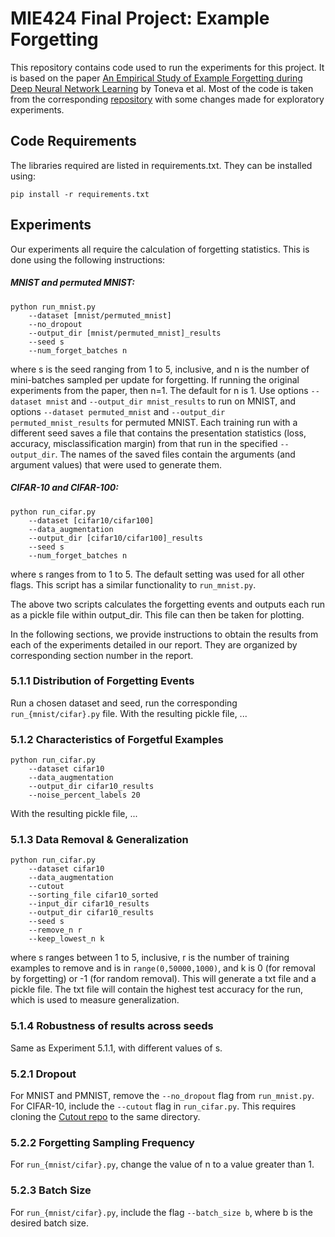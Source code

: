 # MIE424 Final Project: Example Forgetting 

This repository contains code used to run the experiments for this project. It is based on the paper [An Empirical Study of Example Forgetting during Deep Neural Network Learning](https://arxiv.org/abs/1812.05159) by Toneva et al. Most of the code is taken from the corresponding [repository](https://github.com/mtoneva/example_forgetting) with some changes made for exploratory experiments. 

## Code Requirements 

The libraries required are listed in requirements.txt. They can be installed using: 
```
pip install -r requirements.txt
```

## Experiments 

Our experiments all require the calculation of forgetting statistics. This is done using the following instructions: 

##### MNIST and permuted MNIST:
```
python run_mnist.py 
    --dataset [mnist/permuted_mnist]
    --no_dropout 
    --output_dir [mnist/permuted_mnist]_results
    --seed s
    --num_forget_batches n 
```
where s is the seed ranging from 1 to 5, inclusive, and n is the number of mini-batches sampled per update for forgetting. If running the original experiments from the paper, then n=1. The default for n is 1. Use options `--dataset mnist` and `--output_dir mnist_results` to run on MNIST, and options `--dataset permuted_mnist` and `--output_dir permuted_mnist_results` for permuted MNIST. Each training run with a different seed saves a file that contains the presentation statistics (loss, accuracy, misclassification margin) from that run in the specified `--output_dir`. The names of the saved files contain the arguments (and argument values) that were used to generate them.

##### CIFAR-10 and CIFAR-100:
```
python run_cifar.py 
    --dataset [cifar10/cifar100] 
    --data_augmentation 
    --output_dir [cifar10/cifar100]_results
    --seed s
    --num_forget_batches n 
```
where s ranges from to 1 to 5. The default setting was used for all other flags. This script has a similar functionality to `run_mnist.py`.

The above two scripts calculates the forgetting events and outputs each run as a pickle file within output_dir. This file can then be taken for plotting. 


In the following sections, we provide instructions to obtain the results from each of the experiments detailed in our report. They are organized by corresponding section number in the report. 

### 5.1.1 Distribution of Forgetting Events
Run a chosen dataset and seed, run the corresponding `run_{mnist/cifar}.py` file. With the resulting pickle file, ... 

### 5.1.2 Characteristics of Forgetful Examples
```
python run_cifar.py 
    --dataset cifar10 
    --data_augmentation 
    --output_dir cifar10_results 
    --noise_percent_labels 20
```

With the resulting pickle file, ... 

### 5.1.3 Data Removal & Generalization
```
python run_cifar.py 
    --dataset cifar10 
    --data_augmentation 
    --cutout 
    --sorting_file cifar10_sorted 
    --input_dir cifar10_results 
    --output_dir cifar10_results 
    --seed s 
    --remove_n r 
    --keep_lowest_n k
```
where s ranges between 1 to 5, inclusive, r is the number of training examples to remove and is in `range(0,50000,1000)`, and k is 0 (for removal by forgetting) or -1 (for random removal). This will generate a txt file and a pickle file. The txt file will contain the highest test accuracy for the run, which is used to measure generalization. 

### 5.1.4 Robustness of results across seeds
Same as Experiment 5.1.1, with different values of s. 

### 5.2.1 Dropout 
For MNIST and PMNIST, remove the `--no_dropout` flag from `run_mnist.py`. For CIFAR-10, include the `--cutout` flag in `run_cifar.py`. This requires cloning the [Cutout repo]((https://github.com/uoguelph-mlrg/Cutout)) to the same directory. 

### 5.2.2 Forgetting Sampling Frequency 
For `run_{mnist/cifar}.py`, change the value of n to a value greater than 1. 

### 5.2.3 Batch Size 
For `run_{mnist/cifar}.py`, include the flag `--batch_size b`, where b is the desired batch size. 

